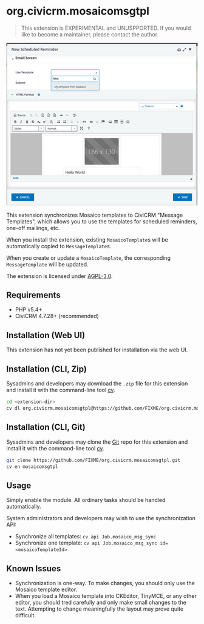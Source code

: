 # org.civicrm.mosaicomsgtpl

> This extension is EXPERIMENTAL and UNUSPPORTED. If you would like to become a maintainer,
> please contact the author.

![Screenshot](/images/screenshot.png)

This extension synchronizes Mosaico templates to CiviCRM "Message Templates", which allows you to use the
templates for scheduled reminders, one-off mailings, etc. 

When you install the extension, existing `MosaicoTemplate`s will be automatically copied to `MessageTemplate`s.

When you create or update a `MosaicoTemplate`, the corresponding `MessageTemplate` will be updated.

The extension is licensed under [AGPL-3.0](LICENSE.txt).

## Requirements

* PHP v5.4+
* CiviCRM 4.7.28+ (recommended)

## Installation (Web UI)

This extension has not yet been published for installation via the web UI.

## Installation (CLI, Zip)

Sysadmins and developers may download the `.zip` file for this extension and
install it with the command-line tool [cv](https://github.com/civicrm/cv).

```bash
cd <extension-dir>
cv dl org.civicrm.mosaicomsgtpl@https://github.com/FIXME/org.civicrm.mosaicomsgtpl/archive/master.zip
```

## Installation (CLI, Git)

Sysadmins and developers may clone the [Git](https://en.wikipedia.org/wiki/Git) repo for this extension and
install it with the command-line tool [cv](https://github.com/civicrm/cv).

```bash
git clone https://github.com/FIXME/org.civicrm.mosaicomsgtpl.git
cv en mosaicomsgtpl
```

## Usage

Simply enable the module. All ordinary tasks should be handled automatically.

System administrators and developers may wish to use the synchronization API:

 * Synchronize all templates: `cv api Job.mosaico_msg_sync`
 * Synchronize one template: `cv api Job.mosaico_msg_sync id=<mosaicoTemplateId>`

## Known Issues

 * Synchronization is one-way. To make changes, you should only use the Mosaico template editor.
 * When you load a Mosaico template into CKEditor, TinyMCE, or any other editor, you should tred carefully
   and only make small changes to the text. Attempting to change meaningfully the layout may prove
   quite difficult.
